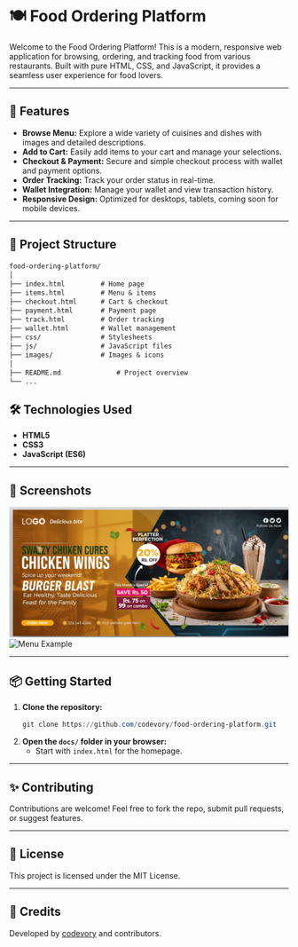 # 🍽️ Food Ordering Platform

Welcome to the Food Ordering Platform! This is a modern, responsive web application for browsing, ordering, and tracking food from various restaurants. Built with pure HTML, CSS, and JavaScript, it provides a seamless user experience for food lovers.

---

## 🚀 Features

- **Browse Menu:** Explore a wide variety of cuisines and dishes with images and detailed descriptions.
- **Add to Cart:** Easily add items to your cart and manage your selections.
- **Checkout & Payment:** Secure and simple checkout process with wallet and payment options.
- **Order Tracking:** Track your order status in real-time.
- **Wallet Integration:** Manage your wallet and view transaction history.
- **Responsive Design:** Optimized for desktops, tablets, coming soon for mobile devices.

---

## 📁 Project Structure

```
food-ordering-platform/
│
├── index.html         # Home page
├── items.html         # Menu & items
├── checkout.html      # Cart & checkout
├── payment.html       # Payment page
├── track.html         # Order tracking
├── wallet.html        # Wallet management
├── css/               # Stylesheets
├── js/                # JavaScript files
├── images/            # Images & icons
│
├── README.md              # Project overview
└── ...
```

## 🛠️ Technologies Used

- **HTML5**
- **CSS3**
- **JavaScript (ES6)**

---

## 📸 Screenshots

![Home Banner](docs/images/banner2.png)
![Menu Example](docs/images/biryani.avif)

---

## 📦 Getting Started

1. **Clone the repository:**
   ```powershell
   git clone https://github.com/codevory/food-ordering-platform.git
   ```
2. **Open the `docs/` folder in your browser:**
   - Start with `index.html` for the homepage.

---

## ✨ Contributing

Contributions are welcome! Feel free to fork the repo, submit pull requests, or suggest features.

---

## 📄 License

This project is licensed under the MIT License.

---

## 🙌 Credits

Developed by [codevory](https://github.com/codevory) and contributors.

